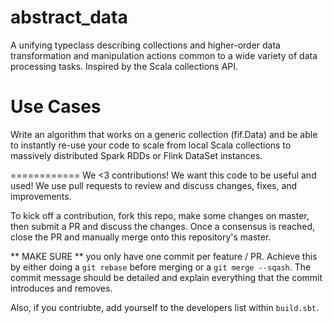 abstract_data
============

A unifying typeclass describing collections and higher-order data transformation and manipulation actions common to a wide variety of data processing tasks. Inspired by the Scala collections API.

Use Cases
=========

Write an algorithm that works on a generic collection (fif.Data) and be able to instantly re-use your code to scale from local Scala collections to massively distributed Spark RDDs or Flink DataSet instances.


============
We <3 contributions! We want this code to be useful and used! We use pull requests to review and discuss changes, fixes, and improvements.

To kick off a contribution, fork this repo, make some changes on master, then submit a PR and discuss the changes. Once a consensus is reached, close the PR and manually merge onto this repository's master. 

** MAKE SURE ** you only have one commit per feature / PR. Achieve this by either doing a `git rebase` before merging or a `git merge --sqash`. The commit message should be detailed and explain everything that the commit introduces and removes.

Also, if you contriubte, add yourself to the developers list within `build.sbt`.
